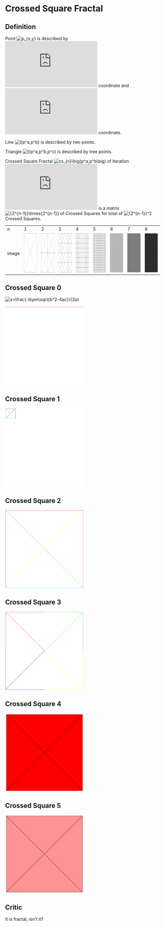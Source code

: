 # Crossed Square Fractal


## Definition

Point ![p_{x,y}](https://latex.codecogs.com/svg.latex?p_{x,y}) is described by ![p_x](https://latex.codecogs.com/svg.latex?p_x) coordinate and ![p_y](https://latex.codecogs.com/svg.latex?p_y) coordinate.

Line ![l(p^a,p^b)](https://latex.codecogs.com/svg.latex?l(p^a,p^b)) is described by two points.

Triangle ![t(p^a,p^b,p^c)](https://latex.codecogs.com/svg.latex?t(p^a,p^b,p^c)) is described by tree points.

Crossed Square Fractal ![cs_{n}\big(p^a,p^b\big)](https://latex.codecogs.com/svg.latex?cs_{n}\big(p^a,p^b\big)) of iteration ![n](https://latex.codecogs.com/svg.latex?n) is a matrix ![{2^{n-1}}\times{2^{n-1}}](https://latex.codecogs.com/svg.latex?{2^{n-1}}\times{2^{n-1}}) of Crossed Squares for total of ![{2^{n-1}}^2](https://latex.codecogs.com/svg.latex?{2^{n-1}}^2) Crossed Squares.

<table>
  <tr>
    <td>n</td>
    <td>1</td>
    <td>2</td>
    <td>3</td>
    <td>4</td>
    <td>5</td>
    <td>6</td>
    <td>7</td>
    <td>8</td>
  </tr>
  <tr>
    <td>image</td>
    <td><img src="data/CrossedSquare0_table_1.svg" width="128" height="128"/></td>
    <td><img src="data/CrossedSquare0_table_2.svg" width="128" height="128"/></td>
    <td><img src="data/CrossedSquare0_table_3.svg" width="128" height="128"/></td>
    <td><img src="data/CrossedSquare0_table_4.svg" width="128" height="128"/></td>
    <td><img src="data/CrossedSquare0_table_5.svg" width="128" height="128"/></td>
    <td><img src="data/CrossedSquare0_table_6.svg" width="128" height="128"/></td>
    <td><img src="data/CrossedSquare0_table_7.svg" width="128" height="128"/></td>
    <td><img src="data/CrossedSquare0_table_8.svg" width="128" height="128"/></td>
  </tr>
</table>

## Crossed Square 0

![x=\frac{-b\pm\sqrt{b^2-4ac}}{2a}](https://latex.codecogs.com/svg.latex?x=\frac{-b\pm\sqrt{b^2-4ac}}{2a})

<img src="data/a_CrossedSquare0_4.gif" width="256" height="256"/>


## Crossed Square 1
<img src="data/a_CrossedSquare1_4.gif" width="256" height="256"/>

## Crossed Square 2
<img src="data/a_CrossedSquare2_4.gif" width="256" height="256"/>

## Crossed Square 3
<img src="data/a_CrossedSquare3_4.gif" width="256" height="256"/>

## Crossed Square 4
<img src="data/a_CrossedSquare4_4.gif" width="256" height="256"/>

## Crossed Square 5
<img src="data/a_CrossedSquare5_4.gif" width="256" height="256"/>


## Critic

It is fractal, isn't it?
